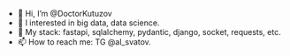 - 👋 Hi, I’m @DoctorKutuzov
- 👀 I interested in big data, data science.
- 🌱 My stack: fastapi, sqlalchemy, pydantic, django, socket, requests, etc.
- 📫 How to reach me: TG @al_svatov.

<!---
DoctorKutuzov/DoctorKutuzov is a ✨ special ✨ repository because its `README.md` (this file) appears on your GitHub profile.
You can click the Preview link to take a look at your changes.
--->
